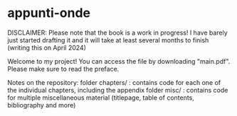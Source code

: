 # appunti-onde

DISCLAIMER: Please note that the book is a work in progress! I have barely just started drafting it and it will take at least several months to finish (writing this on April 2024)

Welcome to my project!
You can access the file by downloading "main.pdf". Please make sure to read the preface.

Notes on the repository:
    folder chapters/    : contains code for each one of the individual chapters, including the appendix
    folder misc/        : contains code for multiple miscellaneous material (titlepage, table of contents, bibliography and more)


